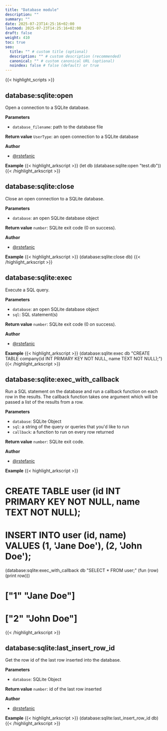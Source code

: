 ```yaml
---
title: "Database module"
description: ""
summary: ""
date: 2025-07-23T14:25:16+02:00
lastmod: 2025-07-23T14:25:16+02:00
draft: false
weight: 410
toc: true
seo:
  title: "" # custom title (optional)
  description: "" # custom description (recommended)
  canonical: "" # custom canonical URL (optional)
  noindex: false # false (default) or true
---
```


{{< highlight_scripts >}}

## database:sqlite:open

Open a connection to a SQLite database.

**Parameters**
- `database_filename`: path to the database file

**Return value** `UserType`: an open connection to a SQLite database

**Author**
- [@rstefanic](https://github.com/rstefanic)

**Example**
{{< highlight_arkscript >}}
(let db (database:sqlite:open "test.db"))
{{< /highlight_arkscript >}}

## database:sqlite:close

Close an open connection to a SQLite database.

**Parameters**
- `database`: an open SQLite database object

**Return value** `number`: SQLite exit code (0 on success).

**Author**
- [@rstefanic](https://github.com/rstefanic)

**Example**
{{< highlight_arkscript >}}
(database:sqlite:close db)
{{< /highlight_arkscript >}}

## database:sqlite:exec

Execute a SQL query.

**Parameters**
- `database`: an open SQLite database object
- `sql`: SQL statement(s)

**Return value** `number`: SQLite exit code (0 on success).

**Author**
- [@rstefanic](https://github.com/rstefanic)

**Example**
{{< highlight_arkscript >}}
(database:sqlite:exec db "CREATE TABLE company(id INT PRIMARY KEY NOT NULL, name TEXT NOT NULL);")
{{< /highlight_arkscript >}}

## database:sqlite:exec_with_callback

Run a SQL statement on the database and run a callback function on each row in the results. The callback function takes one argument which will be passed a list of the results from a row.

**Parameters**
- `database`: SQLite Object
- `sql`: a string of the query or queries that you'd like to run
- `callback`: a function to run on every row returned

**Return value** `number`: SQLite exit code.

**Author**
- [@rstefanic](https://github.com/rstefanic)

**Example**
{{< highlight_arkscript >}}
# CREATE TABLE user (id INT PRIMARY KEY NOT NULL, name TEXT NOT NULL);
# INSERT INTO user (id, name) VALUES (1, 'Jane Doe'), (2, 'John Doe');

(database:sqlite:exec_with_callback
  db
  "SELECT * FROM user;"
  (fun (row) (print row)))
# ["1" "Jane Doe"]
# ["2" "John Doe"]
{{< /highlight_arkscript >}}

## database:sqlite:last_insert_row_id

Get the row id of the last row inserted into the database.

**Parameters**
- `database`: SQLite Object

**Return value** `number`: id of the last row inserted

**Author**
- [@rstefanic](https://github.com/rstefanic)

**Example**
{{< highlight_arkscript >}}
(database:sqlite:last_insert_row_id db)
{{< /highlight_arkscript >}}
